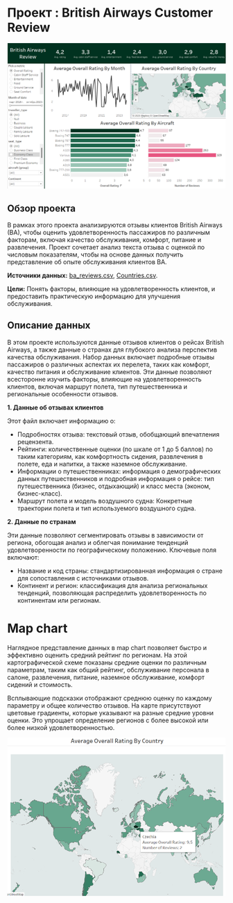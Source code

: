 # Проект : British Airways Customer Review

![](Main_dashboard.png)

## Обзор проекта

В рамках этого проекта анализируются отзывы клиентов British Airways (BA), чтобы оценить удовлетворенность пассажиров по различным факторам, включая качество обслуживания, комфорт, питание и развлечения. Проект сочетает анализ текста отзыва с оценкой по числовым показателям, чтобы на основе данных получить представление об опыте обслуживания клиентов BA.

**Источники данных:** [ba_reviews.csv](https://github.com/Nina9876/DATA-ANALYST-PORTFOLIO/blob/main/Tableau%20British%20Airway%20Reviews%20Dashboard/ba_reviews.csv), [Countries.csv](https://github.com/Nina9876/DATA-ANALYST-PORTFOLIO/blob/main/Tableau%20British%20Airway%20Reviews%20Dashboard/Countries.csv).

**Цели:** Понять факторы, влияющие на удовлетворенность клиентов, и предоставить практическую информацию для улучшения обслуживания.

## Описание данных

В этом проекте используются данные отзывов клиентов о рейсах British Airways, а также данные о странах для глубокого анализа перспектив качества обслуживания. Набор данных включает подробные отзывы пассажиров о различных аспектах их перелета, таких как комфорт, качество питания и обслуживание клиентов. Эти данные позволяют всесторонне изучить факторы, влияющие на удовлетворенность клиентов, включая маршрут полета, тип путешественника и региональные особенности отзывов.

**1. Данные об отзывах клиентов**

  Этот файл включает информацию о:

  - Подробностях отзыва: текстовый отзыв, обобщающий впечатления рецензента.
  - Рейтинги: количественные оценки (по шкале от 1 до 5 баллов) по таким категориям, как комфортность сидения, развлечения в полете, еда и напитки, а также наземное обслуживание.
  - Информации о путешественниках: информация о демографических данных путешественников и подробная информация о рейсе: тип путешественника (бизнес, отдыхающий) и класс места (эконом, бизнес-класс).
  - Маршрут полета и модель воздушного судна: Конкретные траектории полета и тип используемого воздушного судна.

**2. Данные по странам**

  Эти данные позволяют сегментировать отзывы в зависимости от региона, обогощая анализ и облегчая понимание тенденций удовлетворенности по географическому положению. Ключевые поля включают:

  - Название и код страны: стандартизированная информация о стране для сопоставления с источниками отзывов.
  - Континент и регион: классификация для анализа региональных тенденций, позволяющая распределить удовлетворенность по континентам или регионам.

# Map chart

 Наглядное представление данных в map chart позволяет быстро и эффективно оценить средний рейтинг по регионам. На этой картографической схеме показаны средние оценки по различным параметрам, таким как общий рейтинг, обслуживание персонала в салоне, развлечения, питание, наземное обслуживание, комфорт сидений и стоимость. 
 
 Всплывающие подсказки отображают среднюю оценку по каждому параметру и общее количество отзывов. На карте присутствуют цветовые градиенты, которые указывают на разные средние уровни оценки. Это упрощает определение регионов с более высокой или более низкой удовлетворенностью.

 ![](MapChart.png)





